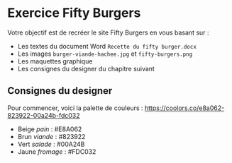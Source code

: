 # Exercice Fifty Burgers

Votre objectif est de recréer le site Fifty Burgers 
en vous basant sur :

* Les textes du document Word `Recette du fifty burger.docx`
* Les images `burger-viande-hachee.jpg` et `fifty-burgers.png`
* Les maquettes graphique
* Les consignes du designer du chapitre suivant

## Consignes du designer

Pour commencer, voici la palette de couleurs :
https://coolors.co/e8a062-823922-00a24b-fdc032

* Beige _pain_ : #E8A062
* Brun _viande_ : #823922
* Vert _salade_ : #00A24B
* Jaune _fromage_ : #FDC032

